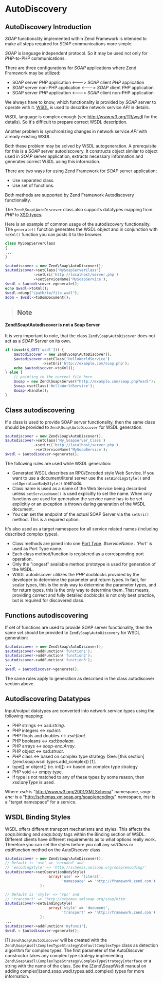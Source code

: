 # AutoDiscovery

## AutoDiscovery Introduction

*SOAP* functionality implemented within Zend Framework is intended to make all steps required for
*SOAP* communications more simple.

*SOAP* is language independent protocol. So it may be used not only for *PHP*-to-PHP communications.

There are three configurations for *SOAP* applications where Zend Framework may be utilized:

- SOAP server *PHP* application &lt;---&gt; *SOAP* client *PHP* application
- SOAP server non-PHP application &lt;---&gt; *SOAP* client *PHP* application
- SOAP server *PHP* application &lt;---&gt; *SOAP* client non-PHP application

We always have to know, which functionality is provided by *SOAP* server to operate with it.
[WSDL](http://www.w3.org/TR/wsdl) is used to describe network service *API* in details.

WSDL language is complex enough (see <http://www.w3.org/TR/wsdl> for the details). So it's difficult
to prepare correct WSDL description.

Another problem is synchronizing changes in network service *API* with already existing WSDL.

Both these problem may be solved by WSDL autogeneration. A prerequisite for this is a *SOAP* server
autodiscovery. It constructs object similar to object used in *SOAP* server application, extracts
necessary information and generates correct WSDL using this information.

There are two ways for using Zend Framework for *SOAP* server application:

- Use separated class.
- Use set of functions.

Both methods are supported by Zend Framework Autodiscovery functionality.

The `Zend\Soap\AutoDiscover` class also supports datatypes mapping from *PHP* to [XSD
types](http://www.w3.org/TR/xmlschema-2/).

Here is an example of common usage of the autodiscovery functionality. The `generate()` function
generates the WSDL object and in conjunction with `toXml()` function you can posts it to the
browser.

```php
class MySoapServerClass
{
...
}

$autodiscover = new Zend\Soap\AutoDiscover();
$autodiscover->setClass('MySoapServerClass')
             ->setUri('http://localhost/server.php')
             ->setServiceName('MySoapService');
$wsdl = $autodiscover->generate();
echo $wsdl->toXml();
$wsdl->dump("/path/to/file.wsdl");
$dom = $wsdl->toDomDocument();
```

> ## Note
#### Zend\\Soap\\Autodiscover is not a Soap Server
It is very important to note, that the class `Zend\Soap\AutoDiscover` does not act as a *SOAP*
Server on its own.
```php
if (isset($_GET['wsdl'])) {
    $autodiscover = new Zend\Soap\AutoDiscover();
    $autodiscover->setClass('HelloWorldService')
                 ->setUri('http://example.com/soap.php');
    echo $autodiscover->toXml();
} else {
    // pointing to the current file here
    $soap = new Zend\Soap\Server("http://example.com/soap.php?wsdl");
    $soap->setClass('HelloWorldService');
    $soap->handle();
}
```

## Class autodiscovering

If a class is used to provide SOAP server functionality, then the same class should be provided to
`Zend\Soap\AutoDiscover` for WSDL generation:

```php
$autodiscover = new Zend\Soap\AutoDiscover();
$autodiscover->setClass('My_SoapServer_Class')
             ->setUri('http://localhost/server.php')
             ->setServiceName('MySoapService');
$wsdl = $autodiscover->generate();
```

The following rules are used while WSDL generation:

- Generated WSDL describes an RPC/Encoded style Web Service. If you want to use a document/literal
server use the `setBindingStyle()` and `setOperationBodyStyle()` methods.
- Class name is used as a name of the Web Service being described unless `setServiceName()` is used
explicitly to set the name. When only functions are used for generation the service name has to be
set explicitly or an exception is thrown during generation of the WSDL document.
- You can set the endpoint of the actual SOAP Server via the `setUri()` method. This is a required
option.

It's also used as a target namespace for all service related names (including described complex
types).

- Class methods are joined into one [Port Type](http://www.w3.org/TR/wsdl#_porttypes). *$serviceName
. 'Port'* is used as Port Type name.
- Each class method/function is registered as a corresponding port operation.
- Only the "longest" available method prototype is used for generation of the WSDL.
- WSDL autodiscover utilizes the *PHP* docblocks provided by the developer to determine the
parameter and return types. In fact, for scalar types, this is the only way to determine the
parameter types, and for return types, this is the only way to determine them. That means, providing
correct and fully detailed docblocks is not only best practice, but is required for discovered
class.

## Functions autodiscovering

If set of functions are used to provide SOAP server functionality, then the same set should be
provided to `Zend\Soap\AutoDiscovery` for WSDL generation:

```php
$autodiscover = new Zend\Soap\AutoDiscover();
$autodiscover->addFunction('function1');
$autodiscover->addFunction('function2');
$autodiscover->addFunction('function3');
...
$wsdl = $autodiscover->generate();
```

The same rules apply to generation as described in the class autodiscover section above.

## Autodiscovering Datatypes

Input/output datatypes are converted into network service types using the following mapping:

- PHP strings &lt;-&gt; *xsd:string*.
- PHP integers &lt;-&gt; *xsd:int*.
- PHP floats and doubles &lt;-&gt; *xsd:float*.
- PHP booleans &lt;-&gt; *xsd:boolean*.
- PHP arrays &lt;-&gt; *soap-enc:Array*.
- PHP object &lt;-&gt; *xsd:struct*.
- *PHP* class &lt;-&gt; based on complex type strategy (See: \[this
section\](zend.soap.wsdl.types.add\_complex)) [1].
- type\[\] or object\[\] (ie. int\[\]) &lt;-&gt; based on complex type strategy
- PHP void &lt;-&gt; empty type.
- If type is not matched to any of these types by some reason, then *xsd:anyType* is used.

Where *xsd:* is "<http://www.w3.org/2001/XMLSchema>" namespace, *soap-enc:* is a
"<http://schemas.xmlsoap.org/soap/encoding/>" namespace, *tns:* is a "target namespace" for a
service.

## WSDL Binding Styles

WSDL offers different transport mechanisms and styles. This affects the *soap:binding* and
*soap:body* tags within the Binding section of WSDL. Different clients have different requirements
as to what options really work. Therefore you can set the styles before you call any *setClass* or
*addFunction* method on the AutoDiscover class.

```php
$autodiscover = new Zend\Soap\AutoDiscover();
// Default is 'use' => 'encoded' and
// 'encodingStyle' => 'http://schemas.xmlsoap.org/soap/encoding/'
$autodiscover->setOperationBodyStyle(
                    array('use' => 'literal',
                          'namespace' => 'http://framework.zend.com')
                );

// Default is 'style' => 'rpc' and
// 'transport' => 'http://schemas.xmlsoap.org/soap/http'
$autodiscover->setBindingStyle(
                    array('style' => 'document',
                          'transport' => 'http://framework.zend.com')
                );
...
$autodiscover->addFunction('myfunc1');
$wsdl = $autodiscover->generate();
```

[1] `Zend\Soap\AutoDiscover` will be created with the
`Zend\Soap\Wsdl\ComplexTypeStrategy\DefaultComplexType` class as detection algorithm for complex
types. The first parameter of the AutoDiscover constructor takes any complex type strategy
implementing `Zend\Soap\Wsdl\ComplexTypeStrategy\ComplexTypeStrategyInterface` or a string with the
name of the class. See the \[Zend\\Soap\\Wsdl manual on adding
complex\](zend.soap.wsdl.types.add\_complex) types for more information.
